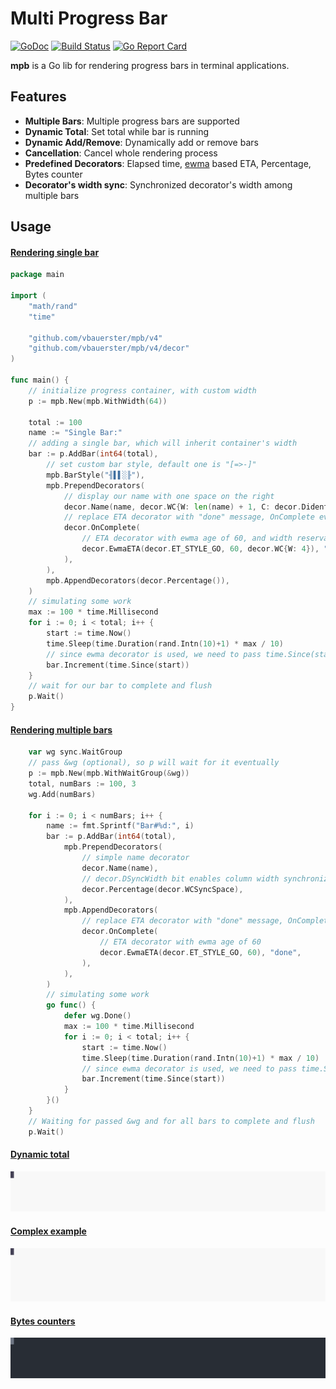# Multi Progress Bar

[![GoDoc](https://godoc.org/github.com/vbauerster/mpb?status.svg)](https://godoc.org/github.com/vbauerster/mpb)
[![Build Status](https://travis-ci.org/vbauerster/mpb.svg?branch=master)](https://travis-ci.org/vbauerster/mpb)
[![Go Report Card](https://goreportcard.com/badge/github.com/vbauerster/mpb)](https://goreportcard.com/report/github.com/vbauerster/mpb)

**mpb** is a Go lib for rendering progress bars in terminal applications.

## Features

* __Multiple Bars__: Multiple progress bars are supported
* __Dynamic Total__: Set total while bar is running
* __Dynamic Add/Remove__: Dynamically add or remove bars
* __Cancellation__: Cancel whole rendering process
* __Predefined Decorators__: Elapsed time, [ewma](https://github.com/VividCortex/ewma) based ETA, Percentage, Bytes counter
* __Decorator's width sync__:  Synchronized decorator's width among multiple bars

## Usage

#### [Rendering single bar](_examples/singleBar/main.go)
```go
package main

import (
    "math/rand"
    "time"

    "github.com/vbauerster/mpb/v4"
    "github.com/vbauerster/mpb/v4/decor"
)

func main() {
    // initialize progress container, with custom width
    p := mpb.New(mpb.WithWidth(64))

    total := 100
    name := "Single Bar:"
    // adding a single bar, which will inherit container's width
    bar := p.AddBar(int64(total),
        // set custom bar style, default one is "[=>-]"
        mpb.BarStyle("╢▌▌░╟"),
        mpb.PrependDecorators(
            // display our name with one space on the right
            decor.Name(name, decor.WC{W: len(name) + 1, C: decor.DidentRight}),
            // replace ETA decorator with "done" message, OnComplete event
            decor.OnComplete(
                // ETA decorator with ewma age of 60, and width reservation of 4
                decor.EwmaETA(decor.ET_STYLE_GO, 60, decor.WC{W: 4}), "done",
            ),
        ),
        mpb.AppendDecorators(decor.Percentage()),
    )
    // simulating some work
    max := 100 * time.Millisecond
    for i := 0; i < total; i++ {
        start := time.Now()
        time.Sleep(time.Duration(rand.Intn(10)+1) * max / 10)
        // since ewma decorator is used, we need to pass time.Since(start)
        bar.Increment(time.Since(start))
    }
    // wait for our bar to complete and flush
    p.Wait()
}
```

#### [Rendering multiple bars](_examples/multiBars//main.go)
```go
    var wg sync.WaitGroup
    // pass &wg (optional), so p will wait for it eventually
    p := mpb.New(mpb.WithWaitGroup(&wg))
    total, numBars := 100, 3
    wg.Add(numBars)

    for i := 0; i < numBars; i++ {
        name := fmt.Sprintf("Bar#%d:", i)
        bar := p.AddBar(int64(total),
            mpb.PrependDecorators(
                // simple name decorator
                decor.Name(name),
                // decor.DSyncWidth bit enables column width synchronization
                decor.Percentage(decor.WCSyncSpace),
            ),
            mpb.AppendDecorators(
                // replace ETA decorator with "done" message, OnComplete event
                decor.OnComplete(
                    // ETA decorator with ewma age of 60
                    decor.EwmaETA(decor.ET_STYLE_GO, 60), "done",
                ),
            ),
        )
        // simulating some work
        go func() {
            defer wg.Done()
            max := 100 * time.Millisecond
            for i := 0; i < total; i++ {
                start := time.Now()
                time.Sleep(time.Duration(rand.Intn(10)+1) * max / 10)
                // since ewma decorator is used, we need to pass time.Since(start)
                bar.Increment(time.Since(start))
            }
        }()
    }
    // Waiting for passed &wg and for all bars to complete and flush
    p.Wait()
```

#### [Dynamic total](_examples/dynTotal/main.go)

![dynamic total](_svg/godEMrCZmJkHYH1X9dN4Nm0U7.svg)

#### [Complex example](_examples/complex/main.go)

![complex](_svg/wHzf1M7sd7B3zVa2scBMnjqRf.svg)

#### [Bytes counters](_examples/io/main.go)

![byte counters](_svg/hIpTa3A5rQz65ssiVuRJu87X6.svg)
